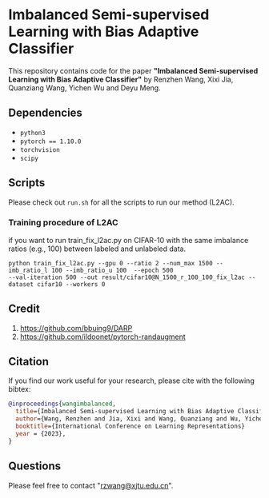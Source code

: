 # Imbalanced Semi-supervised Learning with Bias Adaptive Classifier

This repository contains code for the paper
**"Imbalanced Semi-supervised Learning with Bias Adaptive Classifier"** 
by Renzhen Wang, Xixi Jia, Quanziang Wang, Yichen Wu and Deyu Meng.

## Dependencies

* `python3`
* `pytorch == 1.10.0`
* `torchvision`
* `scipy`

## Scripts
Please check out `run.sh` for all the scripts to run our method (L2AC).

### Training procedure of L2AC
if you want to run train_fix_l2ac.py on CIFAR-10 with the same imbalance ratios (e.g., 100) between labeled and unlabeled data. 
```
python train_fix_l2ac.py --gpu 0 --ratio 2 --num_max 1500 --imb_ratio_l 100 --imb_ratio_u 100  --epoch 500 
--val-iteration 500 --out result/cifar10@N_1500_r_100_100_fix_l2ac --dataset cifar10 --workers 0
```

## Credit
1. https://github.com/bbuing9/DARP
2. https://github.com/ildoonet/pytorch-randaugment

## Citation
If you find our work useful for your research, please cite with the following bibtex:
```bibtex
@inproceedings{wangimbalanced,
  title={Imbalanced Semi-supervised Learning with Bias Adaptive Classifier},
  author={Wang, Renzhen and Jia, Xixi and Wang, Quanziang and Wu, Yichen and Meng, Deyu},
  booktitle={International Conference on Learning Representations}
  year = {2023},
}
```

## Questions
Please feel free to contact "rzwang@xjtu.edu.cn".

